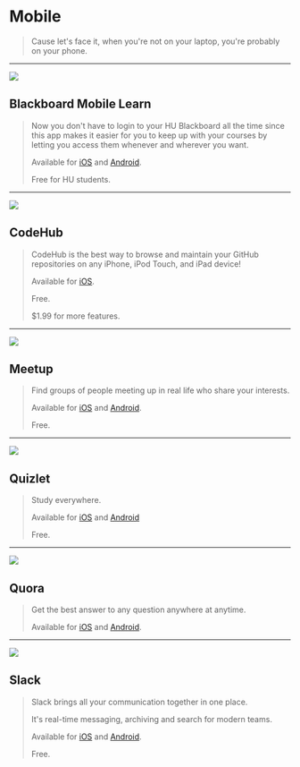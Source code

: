 # Mobile

> Cause let's face it, when you're not on your laptop, you're probably on your phone.

---

![](http://community.dur.ac.uk/lt.team/help/wp-content/uploads/2013/02/m-learn.png)

## Blackboard Mobile Learn

> Now you don't have to login to your HU Blackboard all the time since this app makes it easier for you to keep up with your courses by letting you access them whenever and wherever you want.
>
> Available for [iOS](https://itunes.apple.com/us/app/blackboard-mobile-learn/id376413870?mt=8) and [Android](https://play.google.com/store/apps/details?id=com.blackboard.android&hl=en).
>
> Free for HU students.

---

![](http://dillonbuchanan.com/CodeHub/assets/repository.png)

## CodeHub

> CodeHub is the best way to browse and maintain your GitHub repositories on any iPhone, iPod Touch, and iPad device!
>
> Available for [iOS](https://itunes.apple.com/us/app/codehub-github-for-ios/id707173885?mt=8).
>
> Free.
>
> $1.99 for more features.

---

![](http://www.topapps.net/wp-content/uploads/2013/12/Meetup.jpeg)

## Meetup

> Find groups of people meeting up in real life who share your interests.
>
> Available for [iOS](https://itunes.apple.com/us/app/meetup-groups-near-you-that/id375990038?mt=8) and [Android](https://play.google.com/store/apps/details?id=com.meetup&hl=en).
>
> Free.

---

![](https://inside.quizlet.com/inside-data/2014/10/trio-1.png)

## Quizlet

> Study everywhere.
>
> Available for [iOS](https://itunes.apple.com/us/app/quizlet-flashcards-study-tools/id546473125?mt=8) and [Android](https://play.google.com/store/apps/details?id=com.quizlet.quizletandroid&hl=en&referrer=utm_source%3Dmobilepage)
>
> Free.

---

![](http://cdn1.tnwcdn.com/wp-content/blogs.dir/1/files/2014/11/Mobile-Web-Press-2-520x245.png)

## Quora

> Get the best answer to any question anywhere at anytime.
>
> Available for [iOS](https://itunes.apple.com/us/app/quora/id456034437?mt=8) and [Android](https://play.google.com/store/apps/details?id=com.quora.android&hl=en).

---

![](https://d262ilb51hltx0.cloudfront.net/max/800/1*6PPSD1CHRkSDu3_8v-h9Kg.png)

## Slack

> Slack brings all your communication together in one place.
>
> It's real-time messaging, archiving and search for modern teams.
>
> Available for [iOS](https://itunes.apple.com/us/app/slack-team-communication/id618783545?mt=8) and [Android](https://play.google.com/store/apps/details?id=com.Slack&hl=en).
>
> Free.

